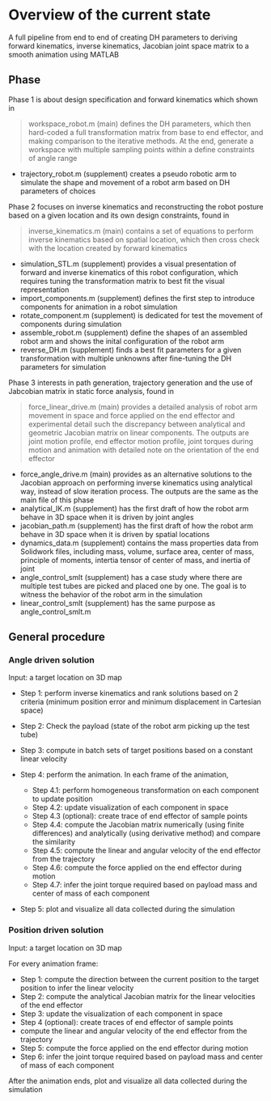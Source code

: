 # Overview of the current state

A full pipeline from end to end of creating DH parameters to deriving forward kinematics, inverse kinematics, Jacobian joint space matrix to a smooth animation using MATLAB

## Phase

Phase 1 is about design specification and forward kinematics which shown in
> workspace_robot.m (main) defines the DH parameters, which then hard-coded a full transformation matrix from base to end effector, and making comparison to the iterative methods. At the end, generate a workspace with multiple sampling points within a define constraints of angle range
- trajectory_robot.m (supplement) creates a pseudo robotic arm to simulate the shape and movement of a robot arm based on DH parameters of choices

Phase 2 focuses on inverse kinematics and reconstructing the robot posture based on a given location and its own design constraints, found in 
> inverse_kinematics.m (main) contains a set of equations to perform inverse kinematics based on spatial location, which then cross check with the location created by forward kinematics
- simulation_STL.m (supplement) provides a visual presentation of forward and inverse kinematics of this robot configuration, which requires tuning the transformation matrix to best fit the visual representation
- import_components.m (supplement) defines the first step to introduce components for animation in a robot simulation
- rotate_component.m (supplement) is dedicated for test the movement of components during simulation
- assemble_robot.m (supplement) define the shapes of an assembled robot arm and shows the inital configuration of the robot arm
- reverse_DH.m (supplement) finds a best fit parameters for a given transformation with multiple unknowns after fine-tuning the DH parameters for simulation

Phase 3 interests in path generation, trajectory generation and the use of Jabcobian matrix in static force analysis, found in

> force_linear_drive.m (main) provides a detailed analysis of robot arm movement in space and force applied on the end effector and experimental detail such the discrepancy between analytical and geometric Jacobian matrix on linear components. The outputs are joint motion profile, end effector motion profile, joint torques during motion and animation with detailed note on the orientation of the end effector
- force_angle_drive.m (main) provides as an alternative solutions to the Jacobian approach on performing inverse kinematics using analytical way, instead of slow iteration process. The outputs are the same as the main file of this phase
- analytical_IK.m (supplement) has the first draft of how the robot arm behave in 3D space when it is driven by joint angles
- jacobian_path.m (supplement) has the first draft of how the robot arm behave in 3D space when it is driven by spatial locations
- dynamics_data.m (supplement) contains the mass properties data from Solidwork files, including mass, volume, surface area, center of mass, principle of moments, intertia tensor of center of mass, and inertia of joint
- angle_control_smlt (supplement) has a case study where there are multiple test tubes are picked and placed one by one. The goal is to witness the behavior of the robot arm in the simulation
- linear_control_smlt (supplement) has the same purpose as angle_control_smlt.m

## General procedure

### Angle driven solution
Input: a target location on 3D map

- Step 1: perform inverse kinematics and rank solutions based on 2 criteria (minimum position error and minimum displacement in Cartesian space)
- Step 2: Check the payload (state of the robot arm picking up the test tube)
- Step 3: compute in batch sets of target positions based on a constant linear velocity
- Step 4: perform the animation. In each frame of the animation,

  - Step 4.1: perform homogeneous transformation on each component to update position
  - Step 4.2: update visualization of each component in space
  - Step 4.3 (optional): create trace of end effector of sample points
  - Step 4.4: compute the Jacobian matrix numerically (using finite differences) and analytically (using derivative method) and compare the similarity
  - Step 4.5: compute the linear and angular velocity of the end effector from the trajectory
  - Step 4.6: compute the force applied on the end effector during motion
  - Step 4.7: infer the joint torque required based on payload mass and center of mass of each component
- Step 5: plot and visualize all data collected during the simulation

### Position driven solution
Input: a target location on 3D map

For every animation frame:
- Step 1: compute the direction between the current position to the target position to infer the linear velocity
- Step 2: compute the analytical Jacobian matrix for the linear velocities of the end effector
- Step 3: update the visualization of each component in space
- Step 4 (optional): create traces of end effector of sample points
- compute the linear and angular velocity of the end effector from the trajectory
- Step 5: compute the force applied on the end effector during motion
- Step 6: infer the joint torque required based on payload mass and center of mass of each component

After the animation ends, plot and visualize all data collected during the simulation